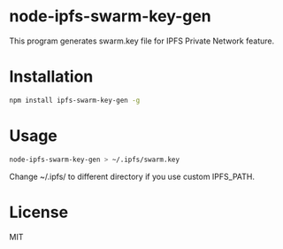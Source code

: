 # node-ipfs-swarm-key-gen
This program generates swarm.key file for IPFS Private Network feature.

# Installation
```sh
npm install ipfs-swarm-key-gen -g
```
# Usage
```sh
node-ipfs-swarm-key-gen > ~/.ipfs/swarm.key
```
Change ~/.ipfs/ to different directory if you use custom IPFS_PATH.

# License
MIT